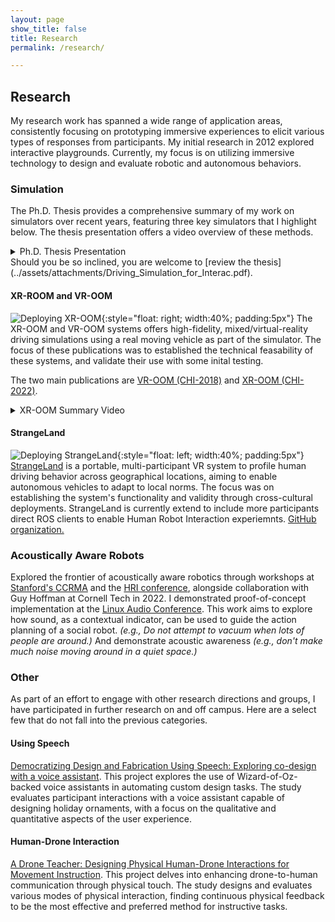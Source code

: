 ```yaml
---
layout: page
show_title: false
title: Research
permalink: /research/

---
```

## Research
My research work has spanned a wide range of application areas, consistently focusing on prototyping immersive experiences to elicit various types of responses from participants. My initial research in 2012 explored interactive playgrounds. Currently, my focus is on utilizing immersive technology to design and evaluate robotic and autonomous behaviors.

### Simulation
The Ph.D. Thesis provides a comprehensive summary of my work on simulators over recent years, featuring three key simulators that I highlight below. The thesis presentation offers a video overview of these methods.
<details>
<summary>Ph.D. Thesis Presentation </summary>
<iframe width="100%" height="315" src="https://www.youtube-nocookie.com/embed/ILzKnZxclC8?si=gJlULxfI5UkXr-4e" title="YouTube video player" frameborder="0" allow="accelerometer; autoplay; clipboard-write; encrypted-media; gyroscope; picture-in-picture; web-share" allowfullscreen></iframe>
<small>Apologies for the zoom-level quality of the recording.</small>
</details>
Should you be so inclined, you are welcome to [review the thesis](../assets/attachments/Driving_Simulation_for_Interac.pdf).

#### XR-ROOM and VR-OOM
![Deploying XR-OOM](../assets/images/David_ParkingLot.JPG){:style="float: right; width:40%; padding:5px"}
The XR-OOM and VR-OOM systems offers high-fidelity, mixed/virtual-reality driving simulations using a real moving vehicle as part of the simulator. The focus of these publications was to established the technical feasability of these systems, and validate their use with some inital testing.
 
The two main publications are [VR-OOM (CHI-2018)](https://doi.org/10.1145/3491102.3517704) and [XR-OOM (CHI-2022)](https://doi.org/10.1145/3173574.3173739).
<details>
<summary>XR-OOM Summary Video</summary>
<iframe width="100%" height="315" src="https://www.youtube-nocookie.com/embed/Jbww4XLWn2s?si=-pNnSq8N_FRk9F7k" title="YouTube video player" frameborder="0" allow="accelerometer; autoplay; clipboard-write; encrypted-media; gyroscope; picture-in-picture; web-share" allowfullscreen></iframe>
</details>

#### StrangeLand

![Deploying StrangeLand](../assets/images/NewHeroStrangeLand.png){:style="float: left; width:40%; padding:5px"}
[StrangeLand](https://doi.org/10.1109/TVT.2022.3152611) is a portable, multi-participant VR system to profile human driving behavior across geographical locations, aiming to enable autonomous vehicles to adapt to local norms. The focus was on establishing the system's functionality and validity through cross-cultural deployments. StrangeLand is currently extend to include more participants direct ROS clients to enable Human Robot Interaction experiemnts. [GitHub organization.](https://github.com/orgs/Strange-Land/)

### Acoustically Aware Robots
Explored the frontier of acoustically aware robotics through workshops at [Stanford's CCRMA](https://ccrma.stanford.edu/workshops/canceled-using-neural-nets-sonic-interaction-design) and the [HRI conference](https://dl.acm.org/doi/abs/10.1145/3434074.3444876), alongside collaboration with Guy Hoffman at Cornell Tech in 2022. I demonstrated proof-of-concept implementation at the [Linux Audio Conference](https://lac.linuxaudio.org/2019/). This work aims to explore how sound, as a contextual indicator, can be used to guide the action planning of a social robot. *(e.g., Do not attempt to vacuum when lots of people are around.)* And demonstrate acoustic awareness *(e.g., don't make much noise moving around in a quiet space.)*

### Other
As part of an effort to engage with other research directions and groups, I have participated in further research on and off campus. Here are a select few that do not fall into the previous categories. 

#### Using Speech
[Democratizing Design and Fabrication Using Speech: Exploring co-design with a voice assistant](https://dl.acm.org/doi/10.1145/3469595.3469624).
This project explores the use of Wizard-of-Oz-backed voice assistants in automating custom design tasks. The study evaluates participant interactions with a voice assistant capable of designing holiday ornaments, with a focus on the qualitative and quantitative aspects of the user experience.

#### Human-Drone Interaction
[A Drone Teacher: Designing Physical Human-Drone Interactions for Movement Instruction](https://doi.org/10.1145/3568162.3576985).
This project delves into enhancing drone-to-human communication through physical touch. The study designs and evaluates various modes of physical interaction, finding continuous physical feedback to be the most effective and preferred method for instructive tasks.